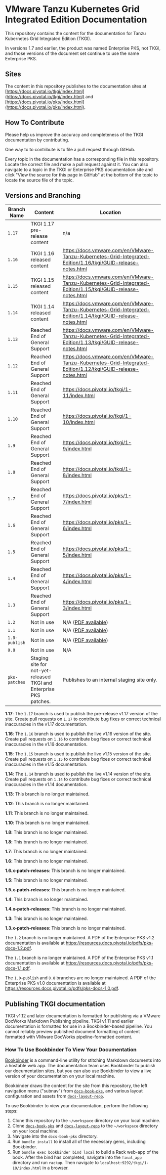 # VMware Tanzu Kubernetes Grid Integrated Edition Documentation

This repository contains the content for the documentation for Tanzu Kubernetes Grid Integrated Edition (TKGI).

In versions 1.7 and earlier, the product was named Enterprise PKS, not TKGI, and those versions
of the document set continue to use the name Enterprise PKS.

## Sites

The content in this repository publishes to the documentation sites at
[https://docs.pivotal.io/tkgi/index.html](https://docs.pivotal.io/tkgi/index.html) and
[https://docs.pivotal.io/pks/index.html](https://docs.pivotal.io/pks/index.html).

## How To Contribute

Please help us improve the accuracy and completeness of the TKGI documentation by contributing.

One way to to contribute is to file a pull request through GitHub.

Every topic in the documentation has a corresponding file in this repository. Locate the correct
file and make a pull request against it. You can also navigate to a topic in the TKGI or Enterprise
PKS documentation site and click "View the source for this page in GitHub" at the bottom of the
topic to locate the source file of the topic.

## Versions and Branching

| **Branch Name** | **Content** | **Location** |
|-----------------|-------------|--------------|
| `1.17` | TKGI 1.17 pre-release content          | n/a |
| `1.16` | TKGI 1.16 released content          | https://docs.vmware.com/en/VMware-Tanzu-Kubernetes-Grid-Integrated-Edition/1.16/tkgi/GUID-release-notes.html |
| `1.15` | TKGI 1.15 released content          | https://docs.vmware.com/en/VMware-Tanzu-Kubernetes-Grid-Integrated-Edition/1.15/tkgi/GUID-release-notes.html |
| `1.14` | TKGI 1.14 released content          | https://docs.vmware.com/en/VMware-Tanzu-Kubernetes-Grid-Integrated-Edition/1.14/tkgi/GUID-release-notes.html |
| `1.13` | Reached End of General Support      | https://docs.vmware.com/en/VMware-Tanzu-Kubernetes-Grid-Integrated-Edition/1.13/tkgi/GUID-release-notes.html |
| `1.12` | Reached End of General Support      | https://docs.vmware.com/en/VMware-Tanzu-Kubernetes-Grid-Integrated-Edition/1.12/tkgi/GUID-release-notes.html |
| `1.11` | Reached End of General Support      | https://docs.pivotal.io/tkgi/1-11/index.html |
| `1.10` | Reached End of General Support      | https://docs.pivotal.io/tkgi/1-10/index.html |
| `1.9`  | Reached End of General Support      | https://docs.pivotal.io/tkgi/1-9/index.html  |
| `1.8`  | Reached End of General Support      | https://docs.pivotal.io/tkgi/1-8/index.html  |
| `1.7`  | Reached End of General Support      | https://docs.pivotal.io/pks/1-7/index.html   |
| `1.6`  | Reached End of General Support      | https://docs.pivotal.io/pks/1-6/index.html   |
| `1.5`  | Reached End of General Support      | https://docs.pivotal.io/pks/1-5/index.html   |
| `1.4`  | Reached End of General Support      | https://docs.pivotal.io/pks/1-4/index.html   |
| `1.3`  | Reached End of General Support      | https://docs.pivotal.io/pks/1-3/index.html   |
| `1.2`  | Not in use | N/A ([PDF available](https://resources.docs.pivotal.io/pdfs/pks-1-2.pdf)) |
| `1.1`  | Not in use | N/A ([PDF available](https://resources.docs.pivotal.io/pdfs/pks-1-1.pdf)) |
| `1.0-publish` | Not in use | N/A ([PDF available](https://resources.docs.pivotal.io/pdfs/pks-docs-1.0.pdf)) |
| `0.8`  | Not in use | N/A|
| `pks-patches` | Staging site for not-yet-released TKGI and Enterprise PKS patches. | Publishes to an internal staging site only. |

**1.17**: The `1.17` branch is used to publish the pre-release v1.17 version of the site. Create pull requests on `1.17` to contribute bug fixes or correct technical inaccuracies in the v1.17 documentation.

**1.16**: The `1.16` branch is used to publish the live v1.16 version of the site. Create pull requests on `1.16` to contribute bug fixes or correct technical inaccuracies in the v1.16 documentation.

**1.15**: The `1.15` branch is used to publish the live v1.15 version of the site. Create pull requests on `1.15` to contribute bug fixes or correct technical inaccuracies in the v1.15 documentation.

**1.14**: The `1.14` branch is used to publish the live v1.14 version of the site. Create pull requests on `1.14` to contribute bug fixes or correct technical inaccuracies in the v1.14 documentation.

**1.13**: This branch is no longer maintained.

**1.12**: This branch is no longer maintained.

**1.11**: This branch is no longer maintained.

**1.10**: This branch is no longer maintained.

**1.8**: This branch is no longer maintained.

**1.8**: This branch is no longer maintained.

**1.7**: This branch is no longer maintained.

**1.6**: This branch is no longer maintained.

**1.6.x-patch-releases**: This branch is no longer maintained.

**1.5**: This branch is no longer maintained.

**1.5.x-patch-releases**: This branch is no longer maintained.

**1.4**: This branch is no longer maintained.

**1.4.x-patch-releases**: This branch is no longer maintained.

**1.3**: This branch is no longer maintained.

**1.3.x-patch-releases**: This branch is no longer maintained.

The `1.2` branch is no longer maintained. A PDF of the Enterprise PKS v1.2 documentation is available at https://resources.docs.pivotal.io/pdfs/pks-docs-1.2.pdf.

The `1.1` branch is no longer maintained. A PDF of the Enterprise PKS v1.1 documentation is available at https://resources.docs.pivotal.io/pdfs/pks-docs-1.1.pdf.

The `1.0-publish` and `0.8` branches are no longer maintained. A PDF of the Enterprise PKS v1.0 documentation is available at https://resources.docs.pivotal.io/pdfs/pks-docs-1.0.pdf.



## Publishing TKGI documentation

TKGI v1.12 and later documentation is formatted for publishing via a VMware DocWorks Markdown Publishing pipeline. TKGI v1.11 and earlier documentation is formatted for use in a Bookbinder-based pipeline. You cannot reliably preview published document formatting of content formatted with VMware DocWorks pipeline-formatted content.

### How To Use Bookbinder To View Your Documentation

[Bookbinder](https://github.com/pivotal-cf/bookbinder/blob/master/README.md) is a command-line
utility for stitching Markdown documents into a hostable web app. The documentation team uses
Bookbinder to publish our documentation sites, but you can also use Bookbinder to view a live
version of your documentation on your local machine.

Bookbinder draws the content for the site from this repository, the left navigation menu ("subnav")
from [`docs-book-pks`](https://github.com/pivotal-cf/docs-book-pks), and various layout
configuration and assets from [`docs-layout-repo`](https://github.com/pivotal-cf/docs-layout-repo).

To use Bookbinder to view your documentation, perform the following steps:

1. Clone this repository to the `~/workspace` directory on your local machine.
1. Clone [`docs-book-pks`](https://github.com/pivotal-cf/docs-book-pks) and [`docs-layout-repo`](https://github.com/pivotal-cf/docs-layout-repo) to the `~/workspace` directory on your local machine.
1. Navigate into the `docs-book-pks` directory.
1. Run `bundle install` to install all of the necessary gems, including Bookbinder.
1. Run `bundle exec bookbinder bind local` to build a Rack web-app of the book. After the bind has completed, navigate into the `final_app` directory and run `rackup`. Then navigate to `localhost:9292/tkgi/1-10/index.html` in a browser.
